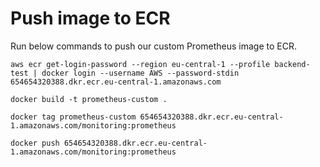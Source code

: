 # Push image to ECR
Run below commands to push our custom Prometheus image to ECR.
```
aws ecr get-login-password --region eu-central-1 --profile backend-test | docker login --username AWS --password-stdin 654654320388.dkr.ecr.eu-central-1.amazonaws.com
```

```
docker build -t prometheus-custom .
```

```
docker tag prometheus-custom 654654320388.dkr.ecr.eu-central-1.amazonaws.com/monitoring:prometheus
```

```
docker push 654654320388.dkr.ecr.eu-central-1.amazonaws.com/monitoring:prometheus
```
